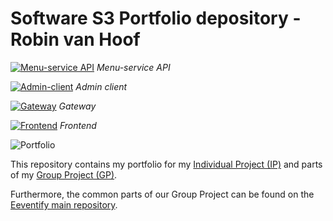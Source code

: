 # Software S3 Portfolio depository - <br> Robin van Hoof

[![Menu-service API](https://github.com/FHICT-Ordio/menu-service/actions/workflows/Main.yml/badge.svg?branch=main)](https://github.com/FHICT-Ordio/menu-service/actions/workflows/Main.yml) *Menu-service API*

[![Admin-client](https://github.com/FHICT-Ordio/admin-client/actions/workflows/Main.yml/badge.svg?branch=main)](https://github.com/FHICT-Ordio/admin-client/actions/workflows/Main.yml) *Admin client*

[![Gateway](https://github.com/FHICT-Ordio/api-gateway/actions/workflows/Main.yml/badge.svg?branch=main)](https://github.com/FHICT-Ordio/api-gateway/actions/workflows/Main.yml) *Gateway*

[![Frontend](https://github.com/FHICT-Ordio/ordio-frontend-poc/actions/workflows/Main.yml/badge.svg?branch=main)](https://github.com/FHICT-Ordio/ordio-frontend-poc/actions/workflows/Main.yml) *Frontend*

![Portfolio](https://i.ytimg.com/vi/TwYKwaEjJd4/maxresdefault.jpg)

This repository contains my portfolio for my [Individual Project (IP)](https://github.com/FHICT-Ordio/general/tree/main/Portfolio/IP) and parts of my [Group Project (GP)](https://github.com/FHICT-Ordio/general/tree/main/Portfolio/IP). 

Furthermore, the common parts of our Group Project can be found on the [Eeventify main repository](https://github.com/Eeventify/main/tree/main/Documentation).
